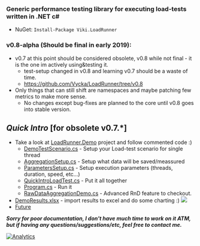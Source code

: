 ### Generic performance testing library for executing load-tests written in .NET c# ###
* NuGet: `Install-Package Viki.LoadRunner`

### v0.8-alpha (Should be final in early 2019):
 * v0.7 at this point should be considered obsolete, v0.8 while not final - it is the one im actively using&testing it.
   - test-setup changed in v0.8 and learning v0.7 should be a waste of time.
   - https://github.com/Vycka/LoadRunner/tree/v0.8
 * Only things that can still shift are namespaces and maybe patching few metrics to make more sense.
   - No changes except bug-fixes are planned to the core until v0.8 goes into stable version.
 


## *Quick Intro* [for obsolete v0.7.*]
* Take a look at [LoadRunner.Demo](/demo) project and follow commented code :)
  - [DemoTestScenario.cs](/demo/DemoTestScenario.cs) - Setup your Load-test scenario for single thread
  - [AggregationSetup.cs](/demo/AggregationSetup.cs) - Setup what data will be saved/meassured
  - [ParametersSetup.cs](/demo/ParametersSetup.cs) - Setup execution parameters (threads, duration, speed, etc...)
  - [QuickIntroLoadTest.cs](/demo/QuickIntroLoadTest.cs) - Put it all together
  - [Program.cs](/demo/Program.cs) - Run it
  - [RawDataAggregationDemo.cs](/demo/RawDataAggregationDemo.cs) - Advanced RnD feature to checkout.
* [DemoResults.xlsx](/demo/DemoResults.xlsx) - import results to excel and do some charting :)
![](https://raw.githubusercontent.com/Vycka/LoadRunner/master/diagrams/Architecture.png)
* [Future](../../wiki/TODOs)

***Sorry for poor documentation, I don't have much time to work on it ATM, but if having any questions/suggestions/etc, feel free to contact me.***

[![Analytics](https://ga-beacon.appspot.com/UA-71045586-1/LoadRunner/readme?pixel)](https://github.com/Vycka/LoadRunner)

